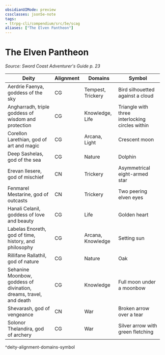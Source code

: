 ```yaml
---
obsidianUIMode: preview
cssclasses: json5e-note
tags:
- ttrpg-cli/compendium/src/5e/scag
aliases: ["The Elven Pantheon"]
---
```

# The Elven Pantheon
*Source: Sword Coast Adventurer's Guide p. 23* 

| Deity | Alignment | Domains | Symbol |
|-------|-----------|---------|--------|
| Aerdrie Faenya, goddess of the sky | CG | Tempest, Trickery | Bird silhouetted against a cloud |
| Angharradh, triple goddess of wisdom and protection | CG | Knowledge, Life | Triangle with three interlocking circles within |
| Corellon Larethian, god of art and magic | CG | Arcana, Light | Crescent moon |
| Deep Sashelas, god of the sea | CG | Nature | Dolphin |
| Erevan Ilesere, god of mischief | CN | Trickery | Asymmetrical eight-armed star |
| Fenmarel Mestarine, god of outcasts | CN | Trickery | Two peering elven eyes |
| Hanali Celanil, goddess of love and beauty | CG | Life | Golden heart |
| Labelas Enoreth, god of time, history, and philosophy | CG | Arcana, Knowledge | Setting sun |
| Rillifane Rallathil, god of nature | CG | Nature | Oak |
| Sehanine Moonbow, goddess of divination, dreams, travel, and death | CG | Knowledge | Full moon under a moonbow |
| Shevarash, god of vengeance | CN | War | Broken arrow over a tear |
| Solonor Thelandira, god of archery | CG | War | Silver arrow with green fletching |
^deity-alignment-domains-symbol